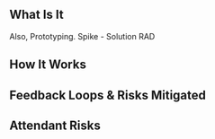 ## What Is It

Also, Prototyping.
Spike - Solution
RAD



## How It Works




## Feedback Loops & Risks Mitigated




## Attendant Risks